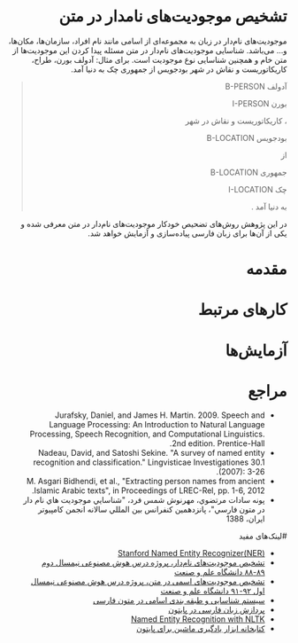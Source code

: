 <div dir=rtl>

# تشخیص موجودیت‌های نامدار در متن
موجودیت‌های نام‌دار در زبان به مجموعه‌ای از اسامی مانند نام افراد، سازمان‌ها، مکان‌ها،  و... می‌باشد. شناسایی موجودیت‌های نام‌دار در متن مسئله پیدا کردن این موجودیت‌ها از متن خام و همچنین شناسایی نوع موجودیت است.
برای مثال:
آدولف بورن، طراح، کاریکاتوریست و نقاش در شهر بودجویس از جمهوری چک به دنیا آمد.

> آدولف		B-PERSON
>
> بورن		I-PERSON
>
> ،
> کاریکاتوریست
> و
> نقاش
> در
> شهر
>
> بودجویس		B-LOCATION
>
> از
>
> جمهوری		B-LOCATION
>
> چک	I-LOCATION
>
> به
> دنیا
> آمد
> .

در این پژوهش روش‌های تضحیص خودکار موجودیت‌های نام‌دار در متن معرفی شده و یکی از آن‌ها برای زبان فارسی پیاده‌سازی و آزمایش خواهد شد.

# مقدمه

# کارهای مرتبط

# آزمایش‌ها

# مراجع
+ Jurafsky, Daniel, and James H. Martin. 2009. Speech and Language Processing: An Introduction to Natural Language Processing, Speech Recognition, and Computational Linguistics. 2nd edition. Prentice-Hall.
+ Nadeau, David, and Satoshi Sekine. "A survey of named entity recognition and classification." Lingvisticae Investigationes 30.1 (2007): 3-26.
+ M. Asgari Bidhendi, et al., "Extracting person names from ancient Islamic Arabic texts", in Proceedings of LREC-Rel, pp. 1-6, 2012.
+ پونه سادات مرتضوي، مهرنوش شمس فرد، "شناسايي موجوديت هاي نام دار در متون فارسي"، پانزدهمين كنفرانس بين المللي سالانه انجمن كامپيوتر ايران، 1388

#لینک‌های مفید
+ [Stanford Named Entity Recognizer(NER)](http://nlp.stanford.edu/software/CRF-NER.shtml)
+ [تشخیص موجودیت‌های نام‌دار، پروژه درس هوش مصنوعی نیمسال دوم ۸۹-۸۸ دانشگاه علم و صنعت](http://bayanbox.ir/id/6189680504542343855?download)
+ [تشخیص موجودیت‌های اسمی در متن، پروژه درس هوش مصنوعی نیمسال اول ۹۲-۹۱ دانشگاه علم و صنعت](http://bayanbox.ir/id/1685090304266467232?download)
+ [سیستم شناسایی و طبقه بندی اسامی در متون فارسی](http://www.sid.ir/FA/ViewPaper.asp?ID=185593&varStr=3.14159265358979;%D8%A7%D8%B5%D9%81%D9%87%D8%A7%D9%86%D9%8A%20%D8%B3%D9%8A%D8%AF%D8%B9%D8%A8%D8%AF%D8%A7%D9%84%D8%AD%D9%85%D9%8A%D8%AF,%D8%B1%D8%A7%D8%AD%D8%AA%D9%8A%20%D9%82%D9%88%DA%86%D8%A7%D9%86%D9%8A%20%D8%B3%D8%B9%D9%8A%D8%AF,%D8%AC%D9%87%D8%A7%D9%86%DA%AF%D9%8A%D8%B1%D9%8A%20%D9%86%D8%A7%D8%AF%D8%B1;%D9%BE%D8%B1%D8%AF%D8%A7%D8%B2%D8%B4%20%D8%B9%D9%84%D8%A7%D9%8A%D9%85%20%D9%88%20%D8%AF%D8%A7%D8%AF%D9%87%20%D9%87%D8%A7;1389;-;1%20%28%D9%BE%D9%8A%D8%A7%D9%BE%D9%8A%2013%29;77;888)
+ [پردازش زبان فارسی در پایتون](http://www.sobhe.ir/hazm)
+ [Named Entity Recognition with NLTK](http://nltk.org/book/ch07.html#named_entity_recognition_index_term)
+ [کتابخانه ابزار یادگیری ماشین برای پایتون](http://scikit-learn.org/stable/)
